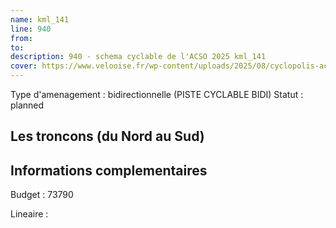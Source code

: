 ```yaml
---
name: kml_141 
line: 940
from: 
to:  
description: 940 - schema cyclable de l'ACSO 2025 kml_141 
cover: https://www.velooise.fr/wp-content/uploads/2025/08/cyclopolis-acso-940.jpg
---
```

Type d'amenagement : bidirectionnelle (PISTE CYCLABLE BIDI)
Statut : planned
## Les troncons (du Nord au Sud)

## Informations complementaires

Budget  : 73790 

Lineaire :

